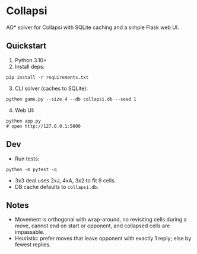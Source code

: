 Collapsi
========

AO* solver for Collapsi with SQLite caching and a simple Flask web UI.

Quickstart
----------

1) Python 3.10+
2) Install deps:
```
pip install -r requirements.txt
```
3) CLI solver (caches to SQLite):
```
python game.py --size 4 --db collapsi.db --seed 1
```
4) Web UI:
```
python app.py
# open http://127.0.0.1:5000
```

Dev
---

- Run tests:
```
python -m pytest -q
```
- 3x3 deal uses 2xJ, 4xA, 3x2 to fit 9 cells.
- DB cache defaults to `collapsi.db`.

Notes
-----

- Movement is orthogonal with wrap-around, no revisiting cells during a move, cannot end on start or opponent, and collapsed cells are impassable.
- Heuristic: prefer moves that leave opponent with exactly 1 reply; else by fewest replies.


